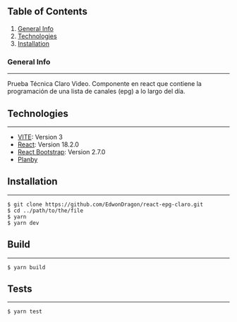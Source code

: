 ## Table of Contents
1. [General Info](#general-info)
2. [Technologies](#technologies)
2. [Installation](#installation)
### General Info
***
Prueba Técnica Claro Video.
Componente en react que contiene la programación de
una lista de canales (epg) a lo largo del día. 
## Technologies
***
* [VITE](https://vitejs.dev/): Version 3 
* [React](https://es.reactjs.org/): Version 18.2.0
* [React Bootstrap](https://react-bootstrap.github.io/): Version 2.7.0
* [Planby](https://planby.netlify.app/)
## Installation
*** 
```
$ git clone https://github.com/EdwonDragon/react-epg-claro.git
$ cd ../path/to/the/file
$ yarn
$ yarn dev
```

## Build
*** 
```
$ yarn build

```

## Tests
*** 
```
$ yarn test

```